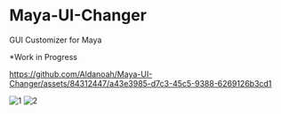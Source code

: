 # Maya-UI-Changer

GUI Customizer for Maya

*Work in Progress


https://github.com/Aldanoah/Maya-UI-Changer/assets/84312447/a43e3985-d7c3-45c5-9388-6269126b3cd1


![1](https://github.com/Aldanoah/Cyberpunk-Maya-UI/assets/84312447/d157e2f9-9efd-4402-9593-b48a6593909d)
![2](https://github.com/Aldanoah/Cyberpunk-Maya-UI/assets/84312447/b06cbebb-13dc-4d05-803a-aff2fde5096b)
